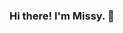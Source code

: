 ### Hi there! I'm Missy. 👋

<!--
**xoxolrjj/xoxolrjj** is a ✨ _special_ ✨ repository because its `README.md` (this file) appears on your GitHub profile.

 
- 🔭 I’m currently working on something ...
- 🌱 I’m currently learning github, php, java, R programming...
- 👯 I’m looking to collaborate on ...
- 🤔 I’m looking for help with ...
- 💬 Ask me about ...
- 📫 How to reach me: missykey.sadsad@students.isatu.edu.ph...
- ⚡ Fun fact: I love to play online games! ...
-->
